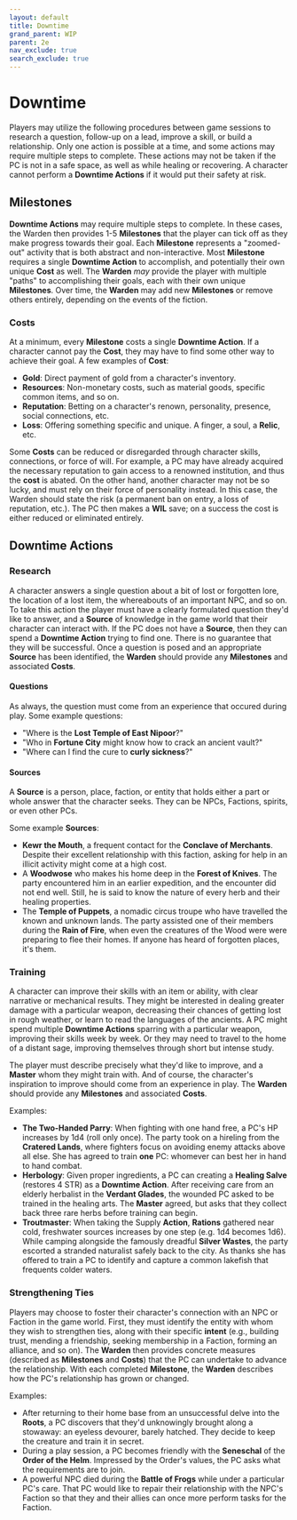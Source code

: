 ```yaml
---
layout: default
title: Downtime
grand_parent: WIP
parent: 2e
nav_exclude: true
search_exclude: true
---
```


# Downtime

Players may utilize the following procedures between game sessions to research a question, follow-up on a lead, improve a skill, or build a relationship. Only one action is possible at a time, and some actions may require multiple steps to complete. These actions may not be taken if the PC is not in a safe space, as well as while healing or recovering. A character cannot perform a **Downtime Actions** if it would put their safety at risk.

## Milestones

**Downtime Actions** may require multiple steps to complete. In these cases, the Warden then provides 1-5 **Milestones** that the player can tick off as they make progress towards their goal. Each **Milestone** represents a "zoomed-out" activity that is both abstract and non-interactive. Most **Milestone** requires a single **Downtime Action** to accomplish, and potentially their own unique **Cost** as well. The **Warden** _may_ provide the player with multiple "paths" to accomplishing their goals, each with their own unique **Milestones**. Over time, the **Warden** may add new **Milestones** or remove others entirely, depending on the events of the fiction.  

### Costs

At a minimum, every **Milestone** costs a single **Downtime Action**. If a character cannot pay the **Cost**, they may have to find some other way to achieve their goal. A few examples of **Cost**: 
- **Gold**: Direct payment of gold from a character's inventory.
- **Resources**: Non-monetary costs, such as material goods, specific common items, and so on. 
- **Reputation**: Betting on a character's renown, personality, presence, social connections, etc.
- **Loss**: Offering something specific and unique. A finger, a soul, a **Relic**, etc.   

Some **Costs** can be reduced or disregarded through character skills, connections, or force of will. For example, a PC may have already acquired the necessary reputation to gain access to a renowned institution, and thus the **cost** is abated. On the other hand, another character may not be so lucky, and must rely on their force of personality instead. In this case, the Warden should state the risk (a permanent ban on entry, a loss of reputation, etc.). The PC then makes a **WIL** save; on a success the cost is either reduced or eliminated entirely. 

## Downtime Actions

### Research

A character answers a single question about a bit of lost or forgotten lore, the location of a lost item, the whereabouts of an important NPC, and so on. To take this action the player must have a clearly formulated question they'd like to answer, and a **Source** of knowledge in the game world that their character can interact with. If the PC does not have a **Source**, then they can spend a **Downtime Action** trying to find one. There is no guarantee that they will be successful. Once a question is posed and an appropriate **Source** has been identified, the **Warden** should provide any **Milestones** and associated **Costs**. 

#### Questions

As always, the question must come from an experience that occured during play. Some example questions:
- "Where is the **Lost Temple of East Nipoor**?" 
- "Who in **Fortune City** might know how to crack an ancient vault?"
- "Where can I find the cure to **curly sickness**?" 

#### Sources

A **Source** is a person, place, faction, or entity that holds either a part or whole answer that the character seeks. They can be NPCs, Factions, spirits, or even other PCs. 

Some example **Sources**:  
- **Kewr the Mouth**, a frequent contact for the **Conclave of Merchants**. Despite their excellent relationship with this faction, asking for help in an illicit activity might come at a high cost.
- A **Woodwose** who makes his home deep in the **Forest of Knives**. The party encountered him in an earlier expedition, and the encounter did not end well. Still, he is said to know the nature of every herb and their healing properties.
- The **Temple of Puppets**, a nomadic circus troupe who have travelled the known and unknown lands. The party assisted one of their members during the **Rain of Fire**, when even the creatures of the Wood were were preparing to flee their homes. If anyone has heard of forgotten places, it's them.

### Training

A character can improve their skills with an item or ability, with clear narrative or mechanical results. They might be interested in dealing greater damage with a particular weapon, decreasing their chances of getting lost in rough weather, or learn to read the languages of the ancients. A PC might spend multiple **Downtime Actions** sparring with a particular weapon, improving their skills week by week. Or they may need to travel to the home of a distant sage, improving themselves through short but intense study.

The player must describe precisely what they'd like to improve, and a **Master** whom they might train with. And of course, the character's inspiration to improve should come from an experience in play. The **Warden** should provide any **Milestones** and associated **Costs**. 

Examples:  
- **The Two-Handed Parry**: When fighting with one hand free, a PC's HP increases by 1d4 (roll only once). The party took on a hireling from the **Cratered Lands**, where fighters focus on avoiding enemy attacks above all else. She has agreed to train **one** PC: whomever can best her in hand to hand combat. 
- **Herbology**: Given proper ingredients, a PC can creating a **Healing Salve** (restores 4 STR) as a **Downtime Action**. After receiving care from an elderly herbalist in the **Verdant Glades**, the wounded PC asked to be trained in the healing arts. The **Master** agreed, but asks that they collect back three rare herbs before training can begin. 
- **Troutmaster**: When taking the Supply **Action**, **Rations** gathered near cold, freshwater sources increases by one step (e.g. 1d4 becomes 1d6). While camping alongside the famously dreadful **Silver Wastes**, the party escorted a stranded naturalist safely back to the city. As thanks she has offered to train a PC to identify and capture a common lakefish that frequents colder waters.

### Strengthening Ties

Players may choose to foster their character's connection with an NPC or Faction in the game world. First, they must identify the entity with whom they wish to strengthen ties, along with their specific **intent** (e.g., building trust, mending a friendship, seeking membership in a Faction, forming an alliance, and so on). The **Warden** then provides concrete measures (described as **Milestones** and **Costs**) that the PC can undertake to advance the relationship. With each completed **Milestone**, the **Warden** describes how the PC's relationship has grown or changed. 

Examples:
- After returning to their home base from an unsuccessful delve into the **Roots**, a PC discovers that they'd unknowingly brought along a stowaway: an eyeless devourer, barely hatched. They decide to keep the creature and train it in secret. 
- During a play session, a PC becomes friendly with the **Seneschal** of the **Order of the Helm**. Impressed by the Order's values, the PC asks what the requirements are to join.
- A powerful NPC died during the **Battle of Frogs** while under a particular PC's care. That PC would like to repair their relationship with the NPC's Faction so that they and their allies can once more perform tasks for the Faction.


